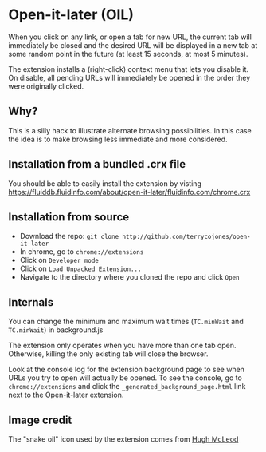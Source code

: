 # Open-it-later (OIL)

When you click on any link, or open a tab for new URL, the current tab will
immediately be closed and the desired URL will be displayed in a new tab at
some random point in the future (at least 15 seconds, at most 5 minutes).

The extension installs a (right-click) context menu that lets you disable
it. On disable, all pending URLs will immediately be opened in the order
they were originally clicked.

## Why?

This is a silly hack to illustrate alternate browsing possibilities.  In
this case the idea is to make browsing less immediate and more considered.

## Installation from a bundled .crx file

You should be able to easily install the extension by visting
https://fluiddb.fluidinfo.com/about/open-it-later/fluidinfo.com/chrome.crx

## Installation from source

* Download the repo: `git clone http://github.com/terrycojones/open-it-later`
* In chrome, go to `chrome://extensions`
* Click on `Developer mode`
* Click on `Load Unpacked Extension...`
* Navigate to the directory where you cloned the repo and click `Open`

## Internals

You can change the minimum and maximum wait times (`TC.minWait` and
`TC.minWait`) in background.js

The extension only operates when you have more than one tab open.
Otherwise, killing the only existing tab will close the browser.

Look at the console log for the extension background page to see when URLs
you try to open will actually be opened.  To see the console, go to
`chrome://extensions` and click the `_generated_background_page.html` link
next to the Open-it-later extension.

## Image credit

The "snake oil" icon used by the extension comes from
[Hugh McLeod](http://gapingvoid.com/)
